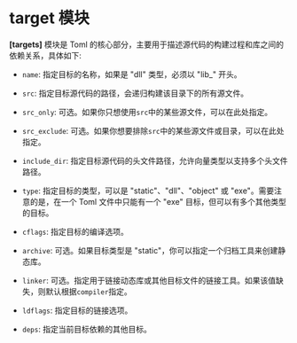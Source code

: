# target 模块

**[targets]** 模块是 Toml 的核心部分，主要用于描述源代码的构建过程和库之间的依赖关系，具体如下:

- `name`: 指定目标的名称，如果是 "dll" 类型，必须以 "lib_" 开头。

- `src`: 指定目标源代码的路径，会递归构建该目录下的所有源文件。

- `src_only`: 可选。如果你只想使用`src`中的某些源文件，可以在此处指定。

- `src_exclude`: 可选。如果你想要排除`src`中的某些源文件或目录，可以在此处指定。

- `include_dir`: 指定目标源代码的头文件路径，允许向量类型以支持多个头文件路径。

- `type`: 指定目标的类型，可以是 "static"、"dll"、"object" 或 "exe"。需要注意的是，在一个 Toml 文件中只能有一个 "exe" 目标，但可以有多个其他类型的目标。

- `cflags`: 指定目标的编译选项。

- `archive`: 可选。如果目标类型是 "static"，你可以指定一个归档工具来创建静态库。

- `linker`: 可选。指定用于链接动态库或其他目标文件的链接工具。如果该值缺失，则默认根据`compiler`指定。

- `ldflags`: 指定目标的链接选项。

- `deps`: 指定当前目标依赖的其他目标。